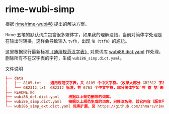 # rime-wubi-simp

根据 [rime/rime-wubi#8](https://github.com/rime/rime-wubi/issues/8) 提出的解决方案。

Rime 五笔的默认词库包含很多繁体字，如果我的理解没错，当前对简体字处理是在输出时转换，这样会导致输入 `tvfh`，出现 `笔（ttfn）`的尴尬。

这里根据现行最新标准[《通用规范汉字表》](http://www.gov.cn/zwgk/2013-08/19/content_2469793.htm) 对原词库 [wubi86.dict.yaml](https://github.com/rime/rime-wubi/blob/master/wubi86.dict.yaml) 作处理，删除所有不在汉字表的字符，生成 `wubi86_simp.dict.yaml`。

文件说明

```conf
├── data
│   ├── 8105.txt    通用规范汉字表，共 8105 个中文字符。（收录大部分 GB2312 字符，删去`矽 诶`等字符）
│   └── GB2312.txt  GB2312 标准，共 6763 个中文字符，部分简体字如`啰 镕 喆`未被收录。
├── README.md
├── wubi86_del.dict.yaml    根据以上规范删除的词库。
├── wubi86_simp.dict.yaml   根据以上规范生成的词库，只修改名称，其它内容（版本号、规则）与原词库保持一致。
└── wubi86_simp_ext.dict.yaml 词库扩展，见 https://github.com/zhmars/rime-wubi-simp/issues/1
```

